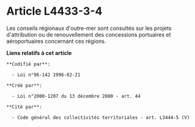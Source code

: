# Article L4433-3-4

Les conseils régionaux d'outre-mer sont consultés sur les projets d'attribution ou de renouvellement des concessions
portuaires et aéroportuaires concernant ces régions.

**Liens relatifs à cet article**

	**Codifié par**:

	  - Loi n°96-142 1996-02-21

	**Créé par**:

	  - Loi n°2000-1207 du 13 décembre 2000 - art. 44

	**Cité par**:

	  - Code général des collectivités territoriales - art. L3444-5 (V)
